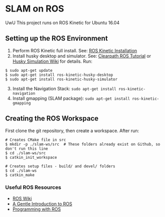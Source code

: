 # SLAM on ROS #
UwU
This project runs on ROS Kinetic for Ubuntu 16.04

## Setting up the ROS Environment ##
1. Perform ROS Kinetic full install. See: [ROS Kinetic Installation](http://wiki.ros.org/kinetic/Installation/Ubuntu)
2. Install husky desktop and simulator. See: [Clearpath ROS Tutorial](https://www.clearpathrobotics.com/assets/guides/ros/Drive%20a%20Husky.html) or [Husky Simulation Wiki](http://wiki.ros.org/husky_gazebo/Tutorials/Simulating%20Husky) for details.
Run:
```
$ sudo apt-get update
$ sudo apt-get install ros-kinetic-husky-desktop
$ sudo apt-get install ros-kinetic-husky-simulator
```
3. Install the Navigation Stack: `sudo apt-get install ros-kinetic-navigation`
4. Install gmapping (SLAM package): `sudo apt-get install ros-kinetic-gmapping`

## Creating the ROS Workspace ##
First clone the git repository, then create a workspace. After run:
```
# Creates CMake file in src
$ mkdir -p ./slam-ws/src  # These folders already exist on Github, so don't run this line
$ cd ./slam-ws/src
$ catkin_init_workspace

# Creates setup files - build/ and devel/ folders
$ cd ./slam-ws
$ catkin_make
```

### Useful ROS Resources ###
- [ROS Wiki](http://wiki.ros.org)
- [A Gentle Introduction to ROS](https://cse.sc.edu/~jokane/agitr/agitr-letter.pdf)
- [Programming with ROS](http://marte.aslab.upm.es/redmine/files/dmsf/p_drone-testbed/170324115730_268_Quigley_-_Programming_Robots_with_ROS.pdf?fbclid=IwAR2iVBeZ9WQu1uG614YMamUZlxvd8nJoHbxW5BntgaEjgVI4MBOzqOCdYi8)
